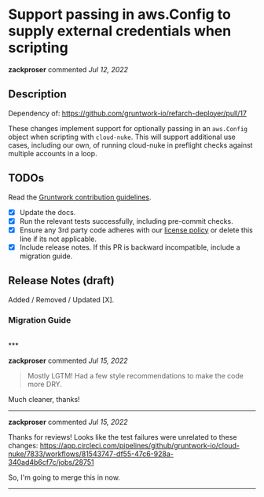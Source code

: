 # Support passing in aws.Config to supply external credentials when scripting

**zackproser** commented *Jul 12, 2022*

<!-- Prepend '[WIP]' to the title if this PR is still a work-in-progress. Remove it when it is ready for review! -->

## Description

Dependency of: https://github.com/gruntwork-io/refarch-deployer/pull/17

These changes implement support for optionally passing in an `aws.Config` object when scripting with `cloud-nuke`. This will support additional use cases, including our own, of running cloud-nuke in preflight checks against multiple accounts in a loop. 

<!-- Description of the changes introduced by this PR. -->

## TODOs

Read the [Gruntwork contribution guidelines](https://gruntwork.notion.site/Gruntwork-Coding-Methodology-02fdcd6e4b004e818553684760bf691e).

- [x] Update the docs.
- [x] Run the relevant tests successfully, including pre-commit checks.
- [x] Ensure any 3rd party code adheres with our [license policy](https://www.notion.so/gruntwork/Gruntwork-licenses-and-open-source-usage-policy-f7dece1f780341c7b69c1763f22b1378) or delete this line if its not applicable.
- [x] Include release notes. If this PR is backward incompatible, include a migration guide.

## Release Notes (draft)

<!-- One-line description of the PR that can be included in the final release notes. -->
Added / Removed / Updated [X].

### Migration Guide

<!-- Important: If you made any backward incompatible changes, then you must write a migration guide! -->


<br />
***


**zackproser** commented *Jul 15, 2022*

> Mostly LGTM! Had a few style recommendations to make the code more DRY.

Much cleaner, thanks!
***

**zackproser** commented *Jul 15, 2022*

Thanks for reviews! Looks like the test failures were unrelated to these changes: https://app.circleci.com/pipelines/github/gruntwork-io/cloud-nuke/7833/workflows/81543747-df55-47c6-928a-340ad4b6cf7c/jobs/28751

So, I'm going to merge this in now.
***

